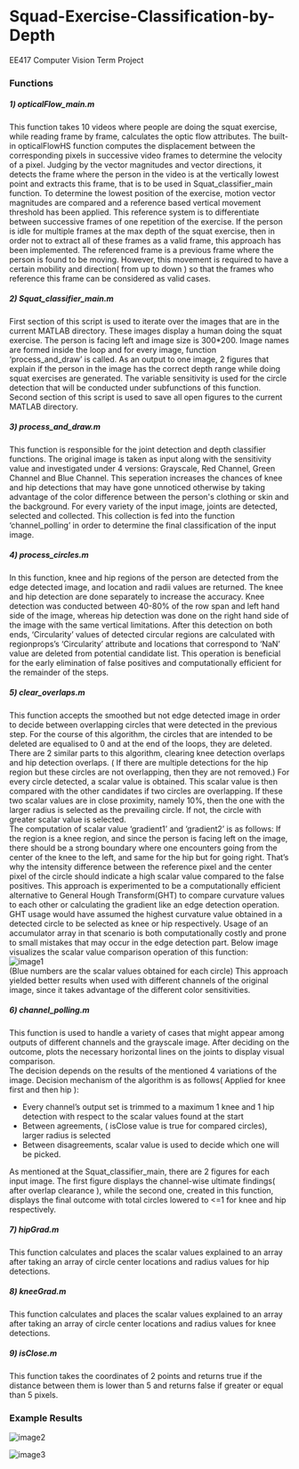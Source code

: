 # Squad-Exercise-Classification-by-Depth
EE417 Computer Vision Term Project 
### Functions
##### 1) opticalFlow_main.m
This function takes 10 videos where people are doing the squat exercise,
while reading frame by frame, calculates the optic flow attributes. The built-in
opticalFlowHS function computes the displacement between the
corresponding pixels in successive video frames to determine the velocity of a
pixel. Judging by the vector magnitudes and vector directions, it detects the
frame where the person in the video is at the vertically lowest point and
extracts this frame, that is to be used in Squat_classifier_main function.
To determine the lowest position of the exercise, motion vector magnitudes
are compared and a reference based vertical movement threshold has been
applied. This reference system is to differentiate between successive frames
of one repetition of the exercise. If the person is idle for multiple frames at the
max depth of the squat exercise, then in order not to extract all of these
frames as a valid frame, this approach has been implemented. The
referenced frame is a previous frame where the person is found to be moving.
However, this movement is required to have a certain mobility and direction(
from up to down ) so that the frames who reference this frame can be
considered as valid cases.
##### 2) Squat_classifier_main.m
First section of this script is used to iterate over the images that are in the
current MATLAB directory. These images display a human doing the squat
exercise. The person is facing left and image size is 300*200. Image names
are formed inside the loop and for every image, function ‘process_and_draw’
is called. As an output to one image, 2 figures that explain if the person in
the image has the correct depth range while doing squat exercises are generated. The
variable sensitivity is used for the circle detection that will be conducted under
subfunctions of this function.  
Second section of this script is used to save all open figures to the current
MATLAB directory.
##### 3) process_and_draw.m
This function is responsible for the joint detection and depth
classifier functions. The original image is taken as input along with the
sensitivity value and investigated under 4 versions: Grayscale, Red Channel, Green
Channel and Blue Channel. This seperation increases the chances of knee and hip detections that may have gone unnoticed otherwise by taking advantage of the color difference between the person's clothing or skin and the background. For every variety of the input image, joints are
detected, selected and collected. This collection is fed into the function
‘channel_polling’ in order to determine the final classification of the input
image.
##### 4) process_circles.m
In this function, knee and hip regions of the person are detected from the
edge detected image, and location and radii values are returned. The knee
and hip detection are done separately to increase the accuracy. Knee
detection was conducted between 40-80% of the row span and left hand side
of the image, whereas hip detection was done on the right hand side of the
image with the same vertical limitations. After this detection on both ends,
‘Circularity’ values of detected circular regions are calculated with
regionprops’s ‘Circularity’ attribute and locations that correspond to ‘NaN’
value are deleted from potential candidate list. This operation is beneficial for
the early elimination of false positives and computationally efficient for the
remainder of the steps.
##### 5) clear_overlaps.m
This function accepts the smoothed but not edge detected image in order to
decide between overlapping circles that were detected in the previous step.
For the course of this algorithm, the circles that are intended to be deleted are
equalised to 0 and at the end of the loops, they are deleted. There are 2
similar parts to this algorithm, clearing knee detection overlaps and hip
detection overlaps. ( If there are multiple detections for the hip region but
these circles are not overlapping, then they are not removed.)
For every circle detected, a scalar value is obtained. This scalar value is then
compared with the other candidates if two circles are overlapping. If these two
scalar values are in close proximity, namely 10%, then the one with the larger
radius is selected as the prevailing circle. If not, the circle with greater scalar
value is selected.  
The computation of scalar value ‘gradient1’ and ‘gradient2’ is as follows:
If the region is a knee region, and since the person is facing left on the image,
there should be a strong boundary where one encounters going from the
center of the knee to the left, and same for the hip but for going right. That’s
why the intensity difference between the reference pixel and the center pixel
of the circle should indicate a high scalar value compared to the false positives.
This approach is experimented to be a computationally efficient alternative to
General Hough Transform(GHT) to compare curvature values to each other or
calculating the gradient like an edge detection operation. GHT usage would have assumed the highest curvature value obtained in a detected circle to be selected as knee or hip respectively. Usage of an accumulator array in that scenario is both computationally costly and prone to small mistakes that may occur in the edge detection part.  Below image
visualizes the scalar value comparison operation of this function:  
![image1](/example-images/clear-overlaps.png)  
(Blue numbers are the scalar values obtained for each circle)
This approach yielded better results when used with different channels of the
original image, since it takes advantage of the different color sensitivities.
##### 6) channel_polling.m
This function is used to handle a variety of cases that might appear among
outputs of different channels and the grayscale image. After deciding on the
outcome, plots the necessary horizontal lines on the joints to display visual
comparison.  
The decision depends on the results of the mentioned 4 variations of the
image. Decision mechanism of the algorithm is as follows( Applied for knee
first and then hip ):
 - Every channel’s output set is trimmed to a maximum 1 knee and 1 hip
detection with respect to the scalar values found at the start
 - Between agreements, ( isClose value is true for compared circles), larger
radius is selected
 - Between disagreements, scalar value is used to decide which one will be
picked.  

As mentioned at the Squat_classifier_main, there are 2 figures for each input
image. The first figure displays the channel-wise ultimate findings( after
overlap clearance ), while the second one, created in this function, displays
the final outcome with total circles lowered to <=1 for knee and hip
respectively.
##### 7) hipGrad.m
This function calculates and places the scalar values explained to an array
after taking an array of circle center locations and radius values for hip
detections.
##### 8) kneeGrad.m
This function calculates and places the scalar values explained to an array
after taking an array of circle center locations and radius values for knee
detections.
##### 9) isClose.m
This function takes the coordinates of 2 points and returns true if the distance
between them is lower than 5 and returns false if greater or equal than 5
pixels.

### Example Results
![image2](/example-images/good-squat.png)  

![image3](/example-images/bad-squat.png)
